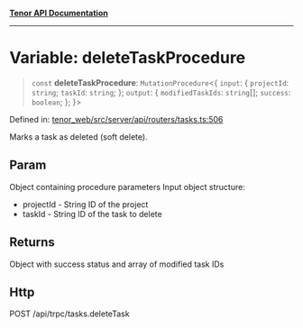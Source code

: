 [**Tenor API Documentation**](../../README.md)

***

# Variable: deleteTaskProcedure

> `const` **deleteTaskProcedure**: `MutationProcedure`\<\{ `input`: \{ `projectId`: `string`; `taskId`: `string`; \}; `output`: \{ `modifiedTaskIds`: `string`[]; `success`: `boolean`; \}; \}\>

Defined in: [tenor\_web/src/server/api/routers/tasks.ts:506](https://github.com/Apantli/Tenor/blob/293d0ddb2d5307c4150fcd161249995fd5278c7d/tenor_web/src/server/api/routers/tasks.ts#L506)

Marks a task as deleted (soft delete).

## Param

Object containing procedure parameters
Input object structure:
- projectId - String ID of the project
- taskId - String ID of the task to delete

## Returns

Object with success status and array of modified task IDs

## Http

POST /api/trpc/tasks.deleteTask

